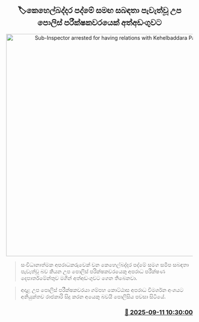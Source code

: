 <p align='center'><b><h2 align='center' title='Sub-Inspector arrested for having relations with Kehelbaddara Padme'>🏷කෙහෙල්බද්දර පද්මේ සමඟ සබඳතා පැවැත්වූ උප පොලිස් පරීක්ෂකවරයෙක් අත්අඩංගුවට</h2></b></p>
<p align='center'><img src='https://helakuru.sgp1.cdn.digitaloceanspaces.com/esana/images/lib/arrested2-archived.jpg' width='600' alt='Sub-Inspector arrested for having relations with Kehelbaddara Padme'></p>

> සංවිධානාත්මක අපරාධකරුවෙක් වන කෙහෙල්බද්දර පද්මේ සමග සමීප සබඳතා පැවැත්වූ බව කියන උප පොලිස් පරික්ෂකවරයෙකු අපරාධ පරීක්ෂණ දෙපාර්තමේන්තුව මගින් අත්අඩංගුවට ගෙන තිබෙනවා.

> අදාළ උප පොලිස් පරීක්ෂකවරයා ගම්පහ කොට්ඨාස අපරාධ විමර්ශන අංශයට අනියුක්තව රාජකාරි සිදු කරන අයෙකු බවයි පොලිසිය පවසා සිටියේ.



<h3 align='right'><a href='https://www.helakuru.lk/esana/p/113517/'>📅 2025-09-11 10:30:00</a></h3>
